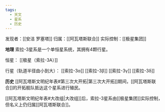 ```yaml
---
tags:
  - 天文
  - 星系
  - 历史
---
```

发现者：[[安洁 罗塞塔]]
归属：[[阿瓦塔斯联合]]
实际控制：[[极星集团]]

**地理**
索拉-3星系是一个单恒星系统，其拥有4颗行星。

恒星：
[[极星（索拉-3A）]]

行星（轨道半径由小到大）：
[[索拉-3α]]
[[索拉-3β]]
[[索拉-3γ]]
[[索拉-3δ]]

**历史**
[[阿瓦塔斯文明纪年表#第三次大开拓|第三次大开拓]]期间，[[阿瓦塔斯联合]]的开拓舰队抵达这个星系进行殖民。

[[阿瓦塔斯文明纪年表#大改组|大改组]]后，索拉-3星系由[[极星集团]]实际控制，但名义上仍归属[[阿瓦塔斯联合]]。
